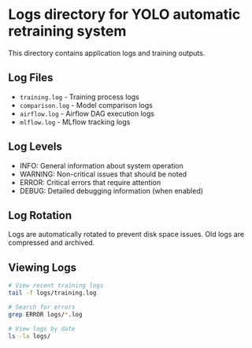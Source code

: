 # Logs directory for YOLO automatic retraining system

This directory contains application logs and training outputs.

## Log Files

- `training.log` - Training process logs
- `comparison.log` - Model comparison logs  
- `airflow.log` - Airflow DAG execution logs
- `mlflow.log` - MLflow tracking logs

## Log Levels

- INFO: General information about system operation
- WARNING: Non-critical issues that should be noted
- ERROR: Critical errors that require attention
- DEBUG: Detailed debugging information (when enabled)

## Log Rotation

Logs are automatically rotated to prevent disk space issues. Old logs are compressed and archived.

## Viewing Logs

```bash
# View recent training logs
tail -f logs/training.log

# Search for errors
grep ERROR logs/*.log

# View logs by date
ls -la logs/
```